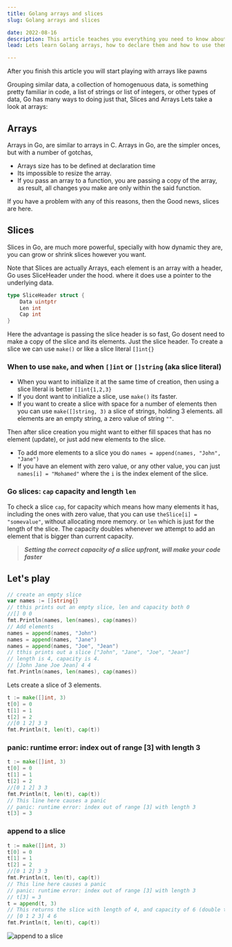 ```yaml
---
title: Golang arrays and slices
slug: Golang arrays and slices

date: 2022-08-16
description: This article teaches you everything you need to know about arrays in Golang
lead: Lets learn Golang arrays, how to declare them and how to use them.

---
```


After you finish this article you will start playing with arrays like pawns

<!--more-->

Grouping similar data, a collection of homogenuous data, is something pretty familiar in code, a list of strings or list of integers, or other types of data, Go has many ways to doing just that, Slices and Arrays
Lets take a look at arrays:

## Arrays

Arrays in Go, are similar to arrays in C.
Arrays in Go, are the simpler onces, but with a number of gotchas,
- Arrays size has to be defined at declaration time
- Its impossible to resize the array.
- If you pass an array to a function, you are passing a copy of the array, as result, all changes you make are only within the said function.

If you have a problem with any of this reasons, then the Good news, slices are here.

## Slices

Slices in Go, are much more powerful, specially with how dynamic they are, you can grow or shrink slices however you want.

Note that Slices are actually Arrays, each element is an array with a header, Go uses SliceHeader under the hood. where it does use a pointer to the underlying data.
```go
type SliceHeader struct {
    Data uintptr
    Len int
    Cap int
}
```
Here the advantage is passing the slice header is so fast, Go dosent need to make a copy of the slice and its elements. Just the slice header.
To create a slice we can use `make()` or like a slice literal `[]int{}`

### When to use `make`, and when `[]int` or `[]string` (aka slice literal)
- When you want to initialize it at the same time of creation, then using a slice literal is better `[]int{1,2,3}`
- If you dont want to initialize a slice, use `make()` its faster.
- If you want to create a slice with space for a number of elements then you can use `make([]string, 3)` a slice of strings, holding 3 elements. all elements are an empty string, a zero value of string `""`.


Then after slice creation you might want to either fill spaces that has no element (update), or just add new elements to the slice.
- To add more elements to a slice you do `names = append(names, "John", "Jane")`
- If you have an element with zero value, or any other value, you can just `names[i] = "Mohamed"` where the `i` is the index element of the slice.

### Go slices: `cap` capacity and length `len`
To check a slice `cap`, for capacity which means how many elements it has, including the ones with zero value, that you can use `theSlice[i] = "somevalue"`, without allocating more memory.
or `len` which is just for the length of the slice.
The capacity doubles whenever we attempt to add an element that is bigger than current capacity.
> ***Setting the correct capacity of a slice upfront, will make your code faster***

## Let's play

```go
// create an empty slice
var names := []string{}
// tthis prints out an empty slice, len and capacity both 0
//[] 0 0
fmt.Println(names, len(names), cap(names))
// Add elements
names = append(names, "John")
names = append(names, "Jane")
names = append(names, "Joe", "Jean")
// tthis prints out a slice ["John", "Jane", "Joe", "Jean"]
// length is 4, capacity is 4.
// [John Jane Joe Jean] 4 4
fmt.Println(names, len(names), cap(names))
```
Lets create a slice of 3 elements.
```go
t := make([]int, 3)
t[0] = 0
t[1] = 1
t[2] = 2
//[0 1 2] 3 3
fmt.Println(t, len(t), cap(t))
```
### panic: runtime error: index out of range [3] with length 3
```go
t := make([]int, 3)
t[0] = 0
t[1] = 1
t[2] = 2
//[0 1 2] 3 3
fmt.Println(t, len(t), cap(t))
// This line here causes a panic
// panic: runtime error: index out of range [3] with length 3
t[3] = 3
```

### append to a slice
```go
t := make([]int, 3)
t[0] = 0
t[1] = 1
t[2] = 2
//[0 1 2] 3 3
fmt.Println(t, len(t), cap(t))
// This line here causes a panic
// panic: runtime error: index out of range [3] with length 3
// t[3] = 3
t = append(t, 3)
// This returns the slice with length of 4, and capacity of 6 (double the previous one 3)
// [0 1 2 3] 4 6
fmt.Println(t, len(t), cap(t))
```
![append to a slice](img/append-to-a-slice.png "append to a slice")
